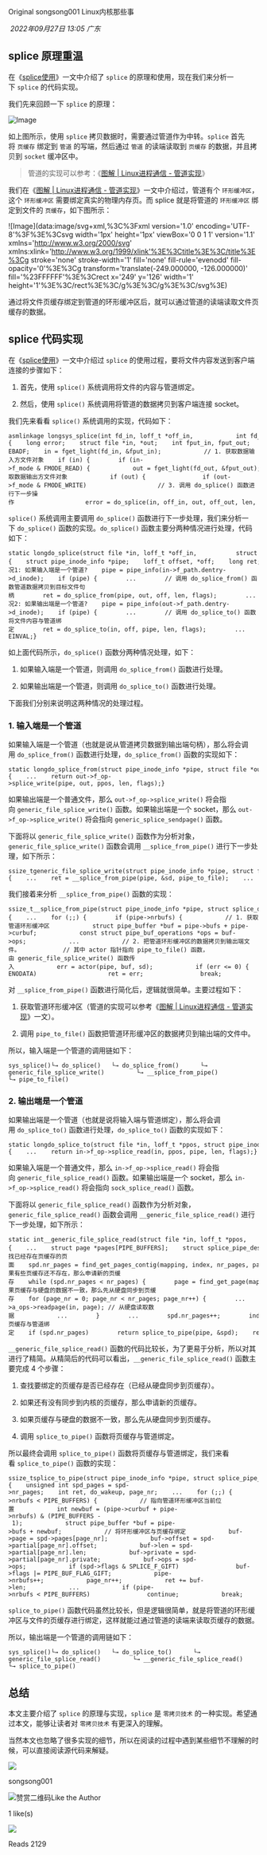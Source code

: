 
Original songsong001 Linux内核那些事

 _2022年09月27日 13:05_ _广东_

## splice 原理重温

在《[splice使用](https://mp.weixin.qq.com/s?__biz=MzA3NzYzODg1OA==&mid=2648466923&idx=1&sn=acf2fb71a960f3831f9b98657b39d4ce&scene=21#wechat_redirect)》一文中介绍了 `splice` 的原理和使用，现在我们来分析一下 `splice` 的代码实现。

我们先来回顾一下 `splice` 的原理：

![Image](https://mmbiz.qpic.cn/mmbiz_jpg/ciab8jTiab9J7urRMyNiaOWPSWzxSibUHQrjuP65XsSGlokb1QZwL2R6MK6YF1hmO1AibRkO9kdHYC60uKLBhnvrdEA/640?wx_fmt=jpeg&tp=wxpic&wxfrom=5&wx_lazy=1&wx_co=1)

如上图所示，使用 `splice` 拷贝数据时，需要通过管道作为中转。`splice` 首先将 `页缓存` 绑定到 `管道` 的写端，然后通过 `管道` 的读端读取到 `页缓存` 的数据，并且拷贝到 `socket` 缓冲区中。

> 管道的实现可以参考：《[图解 | Linux进程通信 - 管道实现](https://mp.weixin.qq.com/s?__biz=MzA3NzYzODg1OA==&mid=2648465715&idx=1&sn=3eaa62f290c02876b412326a5ebb30a6&scene=21#wechat_redirect)》

我们在《[图解 | Linux进程通信 - 管道实现](https://mp.weixin.qq.com/s?__biz=MzA3NzYzODg1OA==&mid=2648465715&idx=1&sn=3eaa62f290c02876b412326a5ebb30a6&scene=21#wechat_redirect)》一文中介绍过，管道有个 `环形缓冲区`，这个 `环形缓冲区` 需要绑定真实的物理内存页。而 splice 就是将管道的 `环形缓冲区` 绑定到文件的 `页缓存`，如下图所示：

![Image](data:image/svg+xml,%3C%3Fxml version='1.0' encoding='UTF-8'%3F%3E%3Csvg width='1px' height='1px' viewBox='0 0 1 1' version='1.1' xmlns='http://www.w3.org/2000/svg' xmlns:xlink='http://www.w3.org/1999/xlink'%3E%3Ctitle%3E%3C/title%3E%3Cg stroke='none' stroke-width='1' fill='none' fill-rule='evenodd' fill-opacity='0'%3E%3Cg transform='translate(-249.000000, -126.000000)' fill='%23FFFFFF'%3E%3Crect x='249' y='126' width='1' height='1'%3E%3C/rect%3E%3C/g%3E%3C/g%3E%3C/svg%3E)

通过将文件页缓存绑定到管道的环形缓冲区后，就可以通过管道的读端读取文件页缓存的数据。

## splice 代码实现

在《[splice使用](https://mp.weixin.qq.com/s?__biz=MzA3NzYzODg1OA==&mid=2648466923&idx=1&sn=acf2fb71a960f3831f9b98657b39d4ce&scene=21#wechat_redirect)》一文中介绍过 `splice` 的使用过程，要将文件内容发送到客户端连接的步骤如下：

1. 首先，使用 `splice()` 系统调用将文件的内容与管道绑定。
    
2. 然后，使用 `splice()` 系统调用将管道的数据拷贝到客户端连接 socket。
    

我们先来看看 `splice()` 系统调用的实现，代码如下：

```
asmlinkage longsys_splice(int fd_in, loff_t *off_in,            int fd_out, loff_t *off_out,            size_t len, unsigned int flags){    long error;    struct file *in, *out;    int fput_in, fput_out;    ...    error = -EBADF;    in = fget_light(fd_in, &fput_in);            // 1. 获取数据输入方文件对象    if (in) {        if (in->f_mode & FMODE_READ) {            out = fget_light(fd_out, &fput_out); // 2. 获取数据输出方文件对象            if (out) {                if (out->f_mode & FMODE_WRITE)                    // 3. 调用 do_splice() 函数进行下一步操作                    error = do_splice(in, off_in, out, off_out, len, flags);                fput_light(out, fput_out);            }        }        fput_light(in, fput_in);    }    return error;}
```

`splice()` 系统调用主要调用 `do_splice()` 函数进行下一步处理，我们来分析一下 `do_splice()` 函数的实现。`do_splice()` 函数主要分两种情况进行处理，代码如下：

```
static longdo_splice(struct file *in, loff_t *off_in,           struct file *out, loff_t *off_out,           size_t len, unsigned int flags){    struct pipe_inode_info *pipe;    loff_t offset, *off;    long ret;    // 情况1: 如果输入端是一个管道?    pipe = pipe_info(in->f_path.dentry->d_inode);    if (pipe) {        ...        // 调用 do_splice_from() 函数管道数据拷贝到目标文件句柄        ret = do_splice_from(pipe, out, off, len, flags);        ...        return ret;    }    // 情况2: 如果输出端是一个管道?    pipe = pipe_info(out->f_path.dentry->d_inode);    if (pipe) {        ...        // 调用 do_splice_to() 函数将文件内容与管道绑定        ret = do_splice_to(in, off, pipe, len, flags);        ...        return ret;    }    return -EINVAL;}
```

如上面代码所示，`do_splice()` 函数分两种情况处理，如下：

1. 如果输入端是一个管道，则调用 `do_splice_from()` 函数进行处理。
    
2. 如果输出端是一个管道，则调用 `do_splice_to()` 函数进行处理。
    

下面我们分别来说明这两种情况的处理过程。

### 1. 输入端是一个管道

如果输入端是一个管道（也就是说从管道拷贝数据到输出端句柄），那么将会调用 `do_splice_from()` 函数进行处理，`do_splice_from()` 函数的实现如下：

```
static longdo_splice_from(struct pipe_inode_info *pipe, struct file *out,               loff_t *ppos, size_t len, unsigned int flags){    ...    return out->f_op->splice_write(pipe, out, ppos, len, flags);}
```

如果输出端是一个普通文件，那么 `out->f_op->splice_write()` 将会指向 `generic_file_splice_write()` 函数。如果输出端是一个 socket，那么 `out->f_op->splice_write()` 将会指向 `generic_splice_sendpage()` 函数。

下面将以 `generic_file_splice_write()` 函数作为分析对象，`generic_file_splice_write()` 函数会调用 `__splice_from_pipe()` 进行下一步处理，如下所示：

```
ssize_tgeneric_file_splice_write(struct pipe_inode_info *pipe, struct file *out,                          loff_t *ppos, size_t len, unsigned int flags){    ...    ret = __splice_from_pipe(pipe, &sd, pipe_to_file);    ...    return ret;}
```

我们接着来分析 `__splice_from_pipe()` 函数的实现：

```
ssize_t__splice_from_pipe(struct pipe_inode_info *pipe, struct splice_desc *sd,                   splice_actor *actor){    ...    for (;;) {        if (pipe->nrbufs) {            // 1. 获取管道环形缓冲区            struct pipe_buffer *buf = pipe->bufs + pipe->curbuf;            const struct pipe_buf_operations *ops = buf->ops;            ...            // 2. 把管道环形缓冲区的数据拷贝到输出端文件。            // 其中 actor 指针指向 pipe_to_file() 函数，由 generic_file_splice_write() 函数传入            err = actor(pipe, buf, sd);            if (err <= 0) {                if (!ret && err != -ENODATA)                    ret = err;                break;            }            ...        }        ...    }    ...    return ret;}
```

对 `__splice_from_pipe()` 函数进行简化后，逻辑就很简单。主要过程如下：

1. 获取管道环形缓冲区（管道的实现可以参考《[图解 | Linux进程通信 - 管道实现](https://mp.weixin.qq.com/s?__biz=MzA3NzYzODg1OA==&mid=2648465715&idx=1&sn=3eaa62f290c02876b412326a5ebb30a6&scene=21#wechat_redirect)》一文）。
    
2. 调用 `pipe_to_file()` 函数把管道环形缓冲区的数据拷贝到输出端的文件中。
    

所以，输入端是一个管道的调用链如下：

```
sys_splice()└→ do_splice()   └→ do_splice_from()      └→ generic_file_splice_write()         └→ __splice_from_pipe()            └→ pipe_to_file()
```

### 2. 输出端是一个管道

如果输出端是一个管道（也就是说将输入端与管道绑定），那么将会调用 `do_splice_to()` 函数进行处理，`do_splice_to()` 函数的实现如下：

```
static longdo_splice_to(struct file *in, loff_t *ppos, struct pipe_inode_info *pipe,             size_t len, unsigned int flags){    ...    return in->f_op->splice_read(in, ppos, pipe, len, flags);}
```

如果输入端是一个普通文件，那么 `in->f_op->splice_read()` 将会指向 `generic_file_splice_read()` 函数。如果输出端是一个 socket，那么 `in->f_op->splice_read()` 将会指向 `sock_splice_read()` 函数。

下面将以 `generic_file_splice_read()` 函数作为分析对象，`generic_file_splice_read()` 函数会调用 `__generic_file_splice_read()` 进行下一步处理，如下所示：

```
static int__generic_file_splice_read(struct file *in, loff_t *ppos,                           struct pipe_inode_info *pipe,                           size_t len, unsigned int flags){    ...    struct page *pages[PIPE_BUFFERS];    struct splice_pipe_desc spd = {        .pages = pages,        ...    };    ...    // 1. 查找已经存在页缓存的页面    spd.nr_pages = find_get_pages_contig(mapping, index, nr_pages, pages);    index += spd.nr_pages;    ...    // 2. 如果有些页缓存还不存在，那么申请新的页缓存    while (spd.nr_pages < nr_pages) {        page = find_get_page(mapping, index);        ...        pages[spd.nr_pages++] = page;        index++;    }    // 3. 如果页缓存与硬盘的数据不一致，那么先从硬盘同步到页缓存    for (page_nr = 0; page_nr < nr_pages; page_nr++) {        ...        page = pages[page_nr];        ...        if (!PageUptodate(page)) {            ...            error = mapping->a_ops->readpage(in, page); // 从硬盘读取数据            ...        }        ...        spd.nr_pages++;        index++;    }    ...    // 4. 将页缓存与管道绑定    if (spd.nr_pages)        return splice_to_pipe(pipe, &spd);    return error;}
```

`__generic_file_splice_read()` 函数的代码比较长，为了更易于分析，所以对其进行了精简。从精简后的代码可以看出，`__generic_file_splice_read()` 函数主要完成 4 个步骤：

1. 查找要绑定的页缓存是否已经存在（已经从硬盘同步到页缓存）。
    
2. 如果还有没有同步到内核的页缓存，那么申请新的页缓存。
    
3. 如果页缓存与硬盘的数据不一致，那么先从硬盘同步到页缓存。
    
4. 调用 `splice_to_pipe()` 函数将页缓存与管道绑定。
    

所以最终会调用 `splice_to_pipe()` 函数将页缓存与管道绑定，我们来看看 `splice_to_pipe()` 函数的实现：

```
ssize_tsplice_to_pipe(struct pipe_inode_info *pipe, struct splice_pipe_desc *spd){    unsigned int spd_pages = spd->nr_pages;    int ret, do_wakeup, page_nr;    ...    for (;;) {        ...        if (pipe->nrbufs < PIPE_BUFFERS) {            // 指向管道环形缓冲区当前位置            int newbuf = (pipe->curbuf + pipe->nrbufs) & (PIPE_BUFFERS - 1);            struct pipe_buffer *buf = pipe->bufs + newbuf;            // 将环形缓冲区与页缓存绑定            buf->page = spd->pages[page_nr];            buf->offset = spd->partial[page_nr].offset;            buf->len = spd->partial[page_nr].len;            buf->private = spd->partial[page_nr].private;            buf->ops = spd->ops;            if (spd->flags & SPLICE_F_GIFT)                buf->flags |= PIPE_BUF_FLAG_GIFT;            pipe->nrbufs++;            page_nr++;            ret += buf->len;            ...            if (pipe->nrbufs < PIPE_BUFFERS)                continue;            break;        }        ...    }    ...    return ret;}
```

`splice_to_pipe()` 函数代码虽然比较长，但是逻辑很简单，就是将管道的环形缓冲区与文件的页缓存进行绑定，这样就能过通过管道的读端来读取页缓存的数据。

所以，输出端是一个管道的调用链如下：

```
sys_splice()└→ do_splice()   └→ do_splice_to()      └→ generic_file_splice_read()         └→ __generic_file_splice_read()            └→ splice_to_pipe()
```

## 总结

本文主要介绍了 `splice` 的原理与实现，`splice` 是 `零拷贝技术` 的一种实现。希望通过本文，能够让读者对 `零拷贝技术` 有更深入的理解。

当然本文也忽略了很多实现的细节，所以在阅读的过程中遇到某些细节不理解的时候，可以直接阅读源代码来解疑。

  

![](https://mmbiz.qlogo.cn/mmbiz_jpg/3L4ic10JiaFticmDSGL5JOIwYJsxLuKSN4gibA34IIsKqkiaXzqKjLUzuLUpBPbZqLlK8sogSpvicicxNf6Ibwn4SMLXg/0?wx_fmt=jpeg)

songsong001

![赞赏二维码](https://mp.weixin.qq.com/s?__biz=MzA3NzYzODg1OA==&mid=2648466990&idx=1&sn=ab735f1c926d35f885f6835ebe6f5f90&chksm=87663b8bb011b29dc32fdbe41b843369cf8acf705f4ab1d018f4cb4d983ed1733f414c18d3fa&mpshare=1&scene=24&srcid=0927wmtqLYzz2UM6EVcMj7iw&sharer_sharetime=1664269948114&sharer_shareid=8397e53ca255d0bca170c6327d62b9af&key=daf9bdc5abc4e8d0028f86d5c7c6feb69ca7add83264fca5e0460404ff9b6109fbc5c2eba4a53215010a3dc2e4eb133866d684b4b066b77f323264fa761fb473b3cc6754efc9842c0951760bc0cc3b1b114787d25f631dd861696db1c0e3445093d8cd77ea56b1b1826d43a2011db3e295caffb388471e3fdf113c4715aeb022&ascene=14&uin=MTEwNTU1MjgwMw%3D%3D&devicetype=iMac+MacBookAir10%2C1+OSX+OSX+14.6.1+build(23G93)&version=13080710&nettype=WIFI&lang=en&session_us=gh_d1ab94bf8efc&countrycode=CN&fontScale=100&exportkey=n_ChQIAhIQHYqu7Ktss3a5vFpi9ai6VBKUAgIE97dBBAEAAAAAAIjIOZ0UEmIAAAAOpnltbLcz9gKNyK89dVj0EFWRvfWKjfXz3%2BtwMJMtbqOw0ntJ5jnq2UNmTTuKm1tqjEP1jaiWpgCxJNWhbO8tPZh6l%2Fc5PtnpugOdAEN0PNzpCzIvA%2FR%2BTWHClTM2iStMa054OkgJsv8f4P6ZIr3rAq%2BIvCVFxC0ysW6axNY%2F9NQxKdtURpmSgTZS6DNkwFrX9iMljPus26FF4OuDTptFKtsvRVU7zQibGLvxKRmrNxVydFoZ%2FsimKk2YsmY32x4P%2FGxqM4hmEvGT0CJcIh5g6Xqivety3QR51jBVKUxV4fj9lci077%2B%2FaOv0YCWz7UUpkcYCYoi5HrXUj74MPg%3D%3D&acctmode=0&pass_ticket=znvIAeeZjMBGpG5ZUs7vIifC1Lenmh3zj%2BoQFNFFyBfrf00L9r88Thq4QD9HgYAm&wx_header=0)Like the Author

1 like(s)

![](http://wx.qlogo.cn/mmopen/PiajxSqBRaEItd7xO3jwnrNId670almsxlS8JQJK6Izs83ibztSVJ62WAaEianL1fqJF2TTE3zB8ksyialmKnkp4qQ/64)

Reads 2129

​